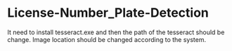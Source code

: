 # License-Number_Plate-Detection
It need to install tesseract.exe and then the path of the tesseract should be change.
Image location should be changed according to the system.
